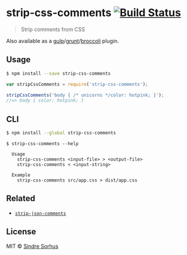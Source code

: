# strip-css-comments [![Build Status](https://travis-ci.org/sindresorhus/strip-css-comments.svg?branch=master)](https://travis-ci.org/sindresorhus/strip-css-comments)

> Strip comments from CSS

Also available as a [gulp](https://github.com/sindresorhus/gulp-strip-css-comments)/[grunt](https://github.com/sindresorhus/grunt-strip-css-comments)/[broccoli](https://github.com/sindresorhus/broccoli-strip-css-comments) plugin.


## Usage

```sh
$ npm install --save strip-css-comments
```

```js
var stripCssComments = require('strip-css-comments');

stripCssComments('body { /* unicorns */color: hotpink; }');
//=> body { color: hotpink; }
```


## CLI

```sh
$ npm install --global strip-css-comments
```

```
$ strip-css-comments --help

  Usage
    strip-css-comments <input-file> > <output-file>
    strip-css-comments < <input-string>

  Example
    strip-css-comments src/app.css > dist/app.css
```


## Related

- [`strip-json-comments`](https://github.com/sindresorhus/strip-json-comments)


## License

MIT © [Sindre Sorhus](http://sindresorhus.com)
